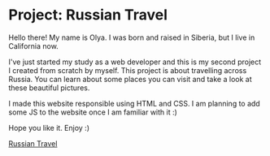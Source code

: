 # Project: Russian Travel

Hello there!
My name is Olya. I was born and raised in Siberia, but I live in California now.

I've just started my study as a web developer and this is my second project I created from scratch by myself.
This project is about travelling across Russia. You can learn about some places you can visit and take a look at these beautiful pictures.

I made this website responsible using HTML and CSS. I am planning to add some JS to the website once I am familiar with it :)

Hope you like it.
Enjoy :)

[Russian Travel](https://ifeellikemore.github.io/russian-travel/index.html)
